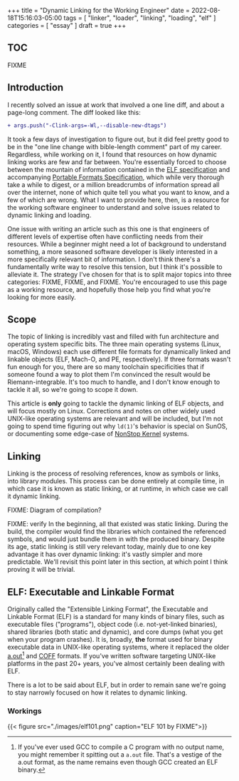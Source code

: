 +++
title = "Dynamic Linking for the Working Engineer"
date = 2022-08-18T15:16:03-05:00
tags = [ "linker", "loader", "linking", "loading", "elf" ]
categories = [ "essay" ]
draft = true
+++

## TOC

FIXME

## Introduction

I recently solved an issue at work that involved a one line diff, and about a
page-long comment. The diff looked like this:

```diff
+ args.push("-Clink-args=-Wl,--disable-new-dtags")
```

It took a few days of investigation to figure out, but it did feel pretty good
to be in the "one line change with bible-length comment" part of my career.
Regardless, while working on it, I found that resources on how dynamic linking
works are few and far between. You're essentially forced to choose between the
mountain of information contained in the [ELF specification][elfspec] and
accompanying [Portable Formats Specification][elfpfs], which while very thorough
take a while to digest, or a million breadcrumbs of information spread all over
the internet, none of which quite tell you what you want to know, and a few of
which are wrong. What I want to provide here, then, is a resource for the
working software engineer to understand and solve issues related to dynamic
linking and loading.

One issue with writing an article such as this one is that engineers of
different levels of expertise often have conflicting needs from their resources.
While a beginner might need a lot of background to understand something, a
more seasoned software developer is likely interested in a more specifically
relevant bit of information. I don't think there's a fundamentally write way to
resolve this tension, but I think it's possible to alleviate it. The strategy
I've chosen for that is to split major topics into three categories: FIXME,
FIXME, and FIXME. You're encouraged to use this page as a working resource, and
hopefully those help you find what you're looking for more easily.

## Scope

The topic of linking is incredibly vast and filled with fun architecture and
operating system specific bits. The three main operating systems (Linux, macOS,
Windows) each use different file formats for dynamically linked and linkable
objects (ELF, Mach-O, and PE, respectively). If three formats wasn't fun enough
for you, there are so many toolchain specificities that if someone found a way to
plot them I'm convinced the result would be Riemann-integrable. It's too much to
handle, and I don't know enough to tackle it all, so we're going to scope it
down.

This article is __only__ going to tackle the dynamic linking of ELF objects,
and will focus mostly on Linux. Corrections and notes on other widely used
UNIX-like operating systems are relevant and will be included, but I'm not going
to spend time figuring out why `ld(1)`'s behavior is special on SunOS, or
documenting some edge-case of [NonStop Kernel][nonstop] systems.

## Linking

Linking is the process of resolving references, know as symbols or links, into
library modules. This process can be done entirely at compile time, in which
case it is known as static linking, or at runtime, in which case we call it
dynamic linking.

FIXME: Diagram of compilation?

FIXME: verify
In the beginning, all that existed was static linking. During the build, the
compiler would find the libraries which contained the referenced symbols, and would
just bundle them in with the produced binary. Despite its age, static linking is
still very relevant today, mainly due to one key advantage it has over dynamic
linking: it's vastly simpler and more predictable. We'll revisit this point
later in this section, at which point I think proving it will be trivial.

## ELF: Executable and Linkable Format

Originally called the "Extensible Linking Format", the Executable and Linkable
Format (ELF) is a standard for many kinds of binary files, such as
executable files ("programs"), object code (i.e. not-yet-linked binaries),
shared libraries (both static and dynamic), and core dumps (what you get when
your program crashes). It is, broadly, __the__ format used for binary executable
data in UNIX-like operating systems, where it replaced the older
[a.out][aout][^1] and [COFF][coff] formats. If you've written software targeting
UNIX-like platforms in the past 20+ years, you've almost certainly been dealing
with ELF.

There is a lot to be said about ELF, but in order to remain sane we're going to
stay narrowly focused on how it relates to dynamic linking.

### Workings

{{< figure src="./images/elf101.png" caption="ELF 101 by FIXME">}}

[^1]: If you've ever used GCC to compile a C program with no output name, you
  might remember it spitting out a `a.out` file. That's a vestige of the a.out
  format, as the name remains even though GCC created an ELF binary.

[elfspec]: https://refspecs.linuxbase.org/elf/elf.pdf
[elfpfs]: https://refspecs.linuxbase.org/elf/elfspec.pdf
[aout]: https://en.wikipedia.org/wiki/A.out
[coff]: https://en.wikipedia.org/wiki/COFF
[pe]: https://en.wikipedia.org/wiki/Portable_Executable
[macho]: https://en.wikipedia.org/wiki/Mach-O
[nonstop]: https://en.wikipedia.org/wiki/NonStop_(server_computers)

